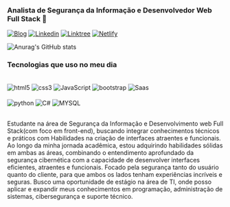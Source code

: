
###  Analista de Segurança da Informação e Desenvolvedor Web Full Stack 👾<br/>



[![Blog](https://img.shields.io/badge/Instagram-E4405F?style=for-the-badge&logo=instagram&logoColor=white)](https://www.instagram.com/henriquedev_/)
[![Linkedin](https://img.shields.io/badge/LinkedIn-0077B5?style=for-the-badge&logo=linkedin&logoColor=white)](https://www.linkedin.com/in/henrique-brand%C3%A3o-de-arruda-a79375228/) 
[![Linktree](https://img.shields.io/badge/linktree-39E09B?style=for-the-badge&logo=linktree&logoColor=white)](https://linktr.ee/henriquehba)
[![Netlify](https://img.shields.io/badge/Netlify-00C7B7?style=for-the-badge&logo=netlify&logoColor=white)](https://app.netlify.com/teams/henrybrand20/overview) 

![Anurag's GitHub stats](https://github-readme-stats.vercel.app/api?username=Henriquebran&show_icons=true&theme=transparent)

### Tecnologias que uso no meu dia 

<div style="display: inline_block"><br/>
  <img align="center" alt="html5" src="https://img.shields.io/badge/HTML5-E34F26?style=for-the-badge&logo=html5&logoColor=white"/>
  <img align="center" alt="css3" src="https://img.shields.io/badge/CSS3-1572B6?style=for-the-badge&logo=css3&logoColor=white"/>
  <img align="center" alt="JavaScript" src="https://img.shields.io/badge/JavaScript-F7DF1E?style=for-the-badge&logo=javascript&logoColor=black"/>

  <img align="center" alt="bootstrap" src="https://img.shields.io/badge/Bootstrap-563D7C?style=for-the-badge&logo=bootstrap&logoColor=white"/>
  <img align="center" alt="Saas"  src="https://img.shields.io/badge/Sass-CC6699?style=for-the-badge&logo=sass&logoColor=white"/><br><br>
  
  <img align="center" alt="python" src="https://img.shields.io/badge/Python-14354C?style=for-the-badge&logo=python&logoColor=white"/>  
  <img align="center" alt="C#"  src="https://img.shields.io/badge/C%23-239120?style=for-the-badge&logo=c-sharp&logoColor=white"/>
  <img align="center" alt="MYSQL"  src="https://img.shields.io/badge/MySQL-00000F?style=for-the-badge&logo=mysql&logoColor=white"/>
  
  
  

</div><br/>

Estudante na área de Segurança da Informação e Desenvolvimento web Full Stack(com foco em front-end), buscando integrar conhecimentos técnicos e práticos com Habilidades na criação de interfaces atraentes e funcionais. Ao longo da minha jornada acadêmica, estou adquirindo habilidades sólidas em ambas as áreas, combinando o entendimento aprofundado da segurança cibernética com a capacidade de desenvolver interfaces eficientes, atraentes e funcionais. Focado pela segurança tanto do usuário quanto do cliente, para que ambos os lados tenham experiências incríveis e seguras. Busco uma oportunidade de estágio na área de TI, onde posso aplicar e expandir meus conhecimentos em programação, administração de sistemas, cibersegurança e suporte técnico.
<br/>



